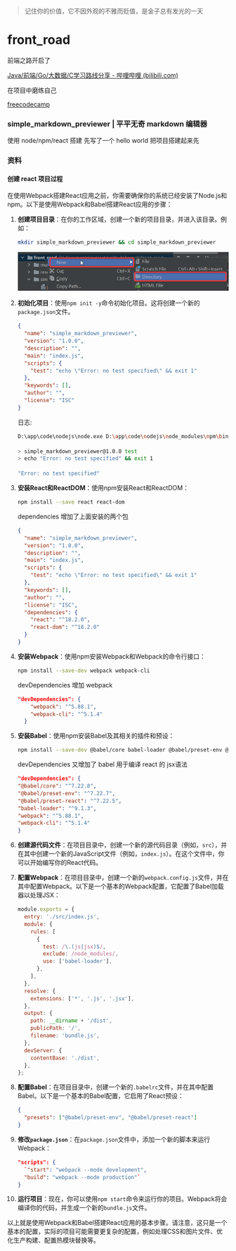 > 记住你的价值，它不因外观的不雅而贬值，是金子总有发光的一天

# front_road

前端之路开启了

[Java/前端/Go/大数据/C学习路线分享 - 哔哩哔哩 (bilibili.com)](https://www.bilibili.com/read/cv14023271?spm_id_from=333.999.0.0)

在项目中磨练自己

[freecodecamp](https://www.freecodecamp.org/learn)

### simple_markdown_previewer | 平平无奇 markdown 编辑器

使用 node/npm/react 搭建
先写了一个 hello world
把项目搭建起来先

### 资料

#### 创建 react 项目过程

在使用Webpack搭建React应用之前，你需要确保你的系统已经安装了Node.js和npm。以下是使用Webpack和Babel搭建React应用的步骤：

1. **创建项目目录**：在你的工作区域，创建一个新的项目目录，并进入该目录。例如：
   
   ```bash
   mkdir simple_markdown_previewer && cd simple_markdown_previewer
   ```
   ![simple_markdown_previewer_new_directory](https://raw.githubusercontent.com/HongXiaoHong/images/main/picture/simple_markdown_previewer_new_directory.png)
2. **初始化项目**：使用`npm init -y`命令初始化项目。这将创建一个新的`package.json`文件。
   ```json
   {
     "name": "simple_markdown_previewer",
     "version": "1.0.0",
     "description": "",
     "main": "index.js",
     "scripts": {
       "test": "echo \"Error: no test specified\" && exit 1"
     },
     "keywords": [],
     "author": "",
     "license": "ISC"
   }
   ```
   日志:
   ```bash
   D:\app\code\nodejs\node.exe D:\app\code\nodejs\node_modules\npm\bin\npm-cli.js test --scripts-prepend-node-path=auto
   
   > simple_markdown_previewer@1.0.0 test
   > echo "Error: no test specified" && exit 1
   
   "Error: no test specified"
   
   ```

3. **安装React和ReactDOM**：使用npm安装React和ReactDOM：
   
   ```bash
   npm install --save react react-dom
   ```
   dependencies 增加了上面安装的两个包
   ```json
   {
     "name": "simple_markdown_previewer",
     "version": "1.0.0",
     "description": "",
     "main": "index.js",
     "scripts": {
       "test": "echo \"Error: no test specified\" && exit 1"
     },
     "keywords": [],
     "author": "",
     "license": "ISC",
     "dependencies": {
       "react": "^18.2.0",
       "react-dom": "^18.2.0"
     }
   }
   
   ```

4. **安装Webpack**：使用npm安装Webpack和Webpack的命令行接口：
   
   ```bash
   npm install --save-dev webpack webpack-cli
   ```
   devDependencies 增加 webpack
   ```json
   "devDependencies": {
       "webpack": "^5.88.1",
       "webpack-cli": "^5.1.4"
     }
   ```
5. **安装Babel**：使用npm安装Babel及其相关的插件和预设：
   
   ```bash
   npm install --save-dev @babel/core babel-loader @babel/preset-env @babel/preset-react
   ```
   devDependencies 又增加了 babel 用于编译 react 的 jsx语法
   ```json
   "devDependencies": {
   "@babel/core": "^7.22.8",
   "@babel/preset-env": "^7.22.7",
   "@babel/preset-react": "^7.22.5",
   "babel-loader": "^9.1.3",
   "webpack": "^5.88.1",
   "webpack-cli": "^5.1.4"
   }
   ```
6. **创建源代码文件**：在项目目录中，创建一个新的源代码目录（例如，`src`），并在其中创建一个新的JavaScript文件（例如，`index.js`）。在这个文件中，你可以开始编写你的React代码。

7. **配置Webpack**：在项目目录中，创建一个新的`webpack.config.js`文件，并在其中配置Webpack。以下是一个基本的Webpack配置，它配置了Babel加载器以处理JSX：
   
   ```javascript
   module.exports = {
     entry: './src/index.js',
     module: {
       rules: [
         {
           test: /\.(js|jsx)$/,
           exclude: /node_modules/,
           use: ['babel-loader'],
         },
       ],
     },
     resolve: {
       extensions: ['*', '.js', '.jsx'],
     },
     output: {
       path: __dirname + '/dist',
       publicPath: '/',
       filename: 'bundle.js',
     },
     devServer: {
       contentBase: './dist',
     },
   };
   ```

8. **配置Babel**：在项目目录中，创建一个新的`.babelrc`文件，并在其中配置Babel。以下是一个基本的Babel配置，它启用了React预设：
   
   ```json
   {
     "presets": ["@babel/preset-env", "@babel/preset-react"]
   }
   ```

9. **修改`package.json`**：在`package.json`文件中，添加一个新的脚本来运行Webpack：
   
   ```json
   "scripts": {
     `"start": "webpack --mode development",
     "build": "webpack --mode production"`
   }
   ```

10. **运行项目**：现在，你可以使用`npm start`命令来运行你的项目。Webpack将会编译你的代码，并生成一个新的`bundle.js`文件。

以上就是使用Webpack和Babel搭建React应用的基本步骤。请注意，这只是一个基本的配置，实际的项目可能需要更复杂的配置，例如处理CSS和图片文件、优化生产构建、配置热模块替换等。